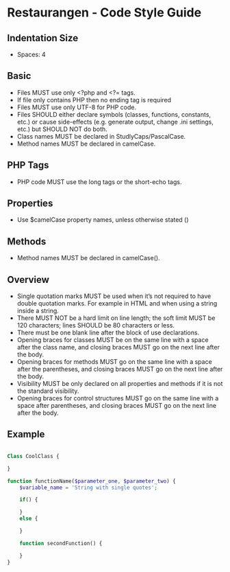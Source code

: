 # Restaurangen - Code Style Guide

## Indentation Size
* Spaces: 4

## Basic 
* Files MUST use only <?php and <?= tags.
* If file only contains PHP then no ending tag is required
* Files MUST use only UTF-8 for PHP code.
* Files SHOULD either declare symbols (classes, functions, constants, etc.) or cause side-effects (e.g. generate output, change .ini settings, etc.) but SHOULD NOT do both.
* Class names MUST be declared in StudlyCaps/PascalCase.
* Method names MUST be declared in camelCase.

## PHP Tags
* PHP code MUST use the long <?php ?> tags or the short-echo <?= ?> tags.

## Properties
* Use $camelCase property names, unless otherwise stated ()

## Methods
* Method names MUST be declared in camelCase().

## Overview
* Single quotation marks MUST be used when it’s not required to have double quotation marks. For example in HTML and when using a string inside a string. 
* There MUST NOT be a hard limit on line length; the soft limit MUST be 120 characters; lines SHOULD be 80 characters or less.
* There must be one blank line after the block of use declarations.
* Opening braces for classes MUST be on the same line with a space after the class name, and closing braces MUST go on the next line after the body.
* Opening braces for methods MUST go on the same line with a space after the parentheses, and closing braces MUST go on the next line after the body.
* Visibility MUST be only declared on all properties and methods if it is not the standard visibility.
* Opening braces for control structures MUST go on the same line with a space after parentheses, and closing braces MUST go on the next line after the body.

## Example
```php

Class CoolClass {

}

function functionName($parameter_one, $parameter_two) {
	$variable_name = 'String with single quotes';

	if() {

	} 
	else {

	}

	function secondFunction() {

	}
}
```
